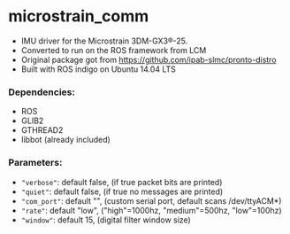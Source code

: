 # microstrain_comm

* IMU driver for the Microstrain 3DM-GX3®-25.
* Converted to run on the ROS framework from LCM
* Original package got from https://github.com/ipab-slmc/pronto-distro
* Built with ROS indigo on Ubuntu 14.04 LTS

### Dependencies:
* ROS
* GLIB2
* GTHREAD2
* libbot (already included)

### Parameters:
* `"verbose"`: default false, (if true packet bits are printed)
* `"quiet"`: default false, (if true no messages are printed)
* `"com_port"`: default "", (custom serial port, default scans /dev/ttyACM*)
* `"rate"`: default "low", ("high"=1000hz, "medium"=500hz, "low"=100hz)
* `"window"`: default 15, (digital filter window size)
